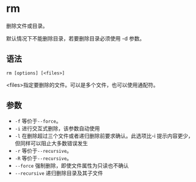 # rm
删除文件或目录。

默认情况下不能删除目录，若要删除目录必须使用 -d 参数。

## 语法
`rm [options] [<files>]`

\<files\>指定要删除的文件。可以是多个文件，也可以使用通配符。

## 参数
- `-f` 等价于`--force`。
- `-i` 进行交互式删除，该参数自动使用
- `-l` 在删除超过三个文件或者递归删除前要求确认。此选项比-i 提示内容更少，但同样可以阻止大多数错误发生
- `-r` 等价于`--recursive`。
- `-R` 等价于`--recursive`。
- `--force` 强制删除，即使文件属性为只读也不确认
- `--recursive` 递归删除目录及其子文件
